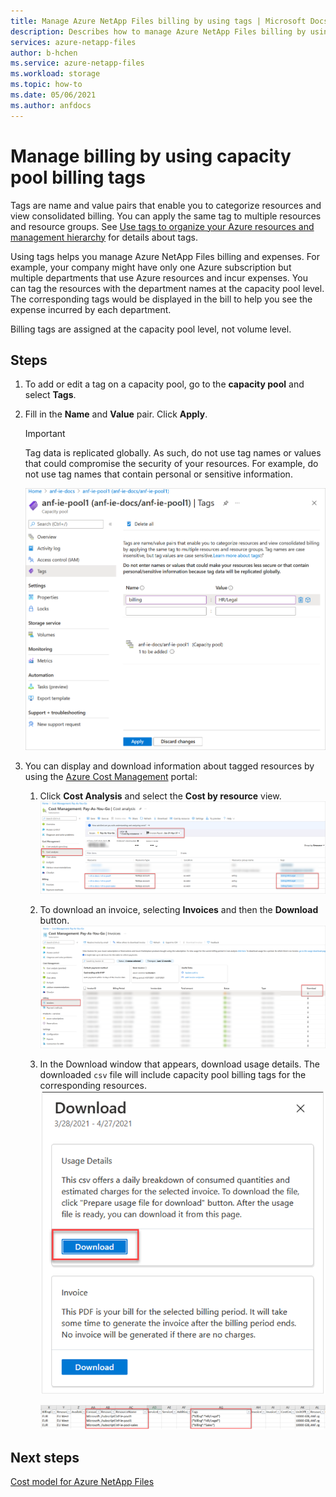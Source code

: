 ```yaml
---
title: Manage Azure NetApp Files billing by using tags | Microsoft Docs
description: Describes how to manage Azure NetApp Files billing by using tags.
services: azure-netapp-files
author: b-hchen
ms.service: azure-netapp-files
ms.workload: storage
ms.topic: how-to
ms.date: 05/06/2021
ms.author: anfdocs
---
```

# Manage billing by using capacity pool billing tags

Tags are name and value pairs that enable you to categorize resources and view consolidated billing. You can apply the same tag to multiple resources and resource groups.  See [Use tags to organize your Azure resources and management hierarchy](../azure-resource-manager/management/tag-resources.md) for details about tags.  

Using tags helps you manage Azure NetApp Files billing and expenses. For example, your company might have only one Azure subscription but multiple departments that use Azure resources and incur expenses. You can tag the resources with the department names at the capacity pool level. The corresponding tags would be displayed in the bill to help you see the expense incurred by each department.   

Billing tags are assigned at the capacity pool level, not volume level.

## Steps

1. To add or edit a tag on a capacity pool, go to the **capacity pool** and select **Tags**.   

2. Fill in the **Name** and **Value** pair.  Click **Apply**.

    > [!IMPORTANT] 
    > Tag data is replicated globally. As such, do not use tag names or values that could compromise the security of your resources. For example, do not use tag names that contain personal or sensitive information. 

      ![Snapshot that shows the Tags window of a capacity pool.](./media/manage-billing-tags/billing-tags-capacity-pool.png)

3. You can display and download information about tagged resources by using the [Azure Cost Management](../cost-management-billing/cost-management-billing-overview.md) portal: 
    1. Click **Cost Analysis** and select the **Cost by resource** view.    
      [ ![Screenshot that shows Cost Analysis of Azure Cost Management](./media/manage-billing-tags/cost-analysis.png) ](./media/manage-billing-tags/cost-analysis.png#lightbox)  

    2. To download an invoice, selecting **Invoices** and then the **Download** button.   
      [ ![Screenshot that shows Invoices of Azure Cost Management](./media/manage-billing-tags/azure-cost-invoices.png) ](./media/manage-billing-tags/azure-cost-invoices.png#lightbox)  

    1. In the Download window that appears, download usage details. The downloaded `csv` file will include capacity pool billing tags for the corresponding resources.   
       ![Snapshot that shows the Download window of Azure Cost Management.](./media/manage-billing-tags/invoice-download.png)   

       [ ![Screenshot that shows the downloaded spreadsheet.](./media/manage-billing-tags/spreadsheet-download.png) ](./media/manage-billing-tags/spreadsheet-download.png#lightbox)

## Next steps

[Cost model for Azure NetApp Files](azure-netapp-files-cost-model.md) 